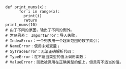 ```

def print_nums(x):
	  for i in range(x):
	    print(i)
	    return
print_nums(10)
# 由于不同的原因，输出了不同的例外。
# 常见例外： ImportError：导入失败;
# IndexError：一个列表用一个超出范围的数字索引；
# NameError：使用未知变量；
# SyTraceError：无法正确解析代码；
# TypeError：在不适当类型的值上调用函数；
# ValueError：函数被调用在正确类型的值上，但具有不适当的值。
```
<!--stackedit_data:
eyJoaXN0b3J5IjpbNTk5NDQwODQ2LC0xMjYyNzQ0Mzc2XX0=
-->